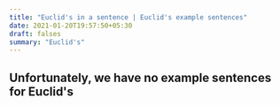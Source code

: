 ```yaml
---
title: "Euclid's in a sentence | Euclid's example sentences"
date: 2021-01-20T19:57:50+05:30
draft: falses
summary: "Euclid's"
---
```

## Unfortunately, we have no example sentences for Euclid's                 
